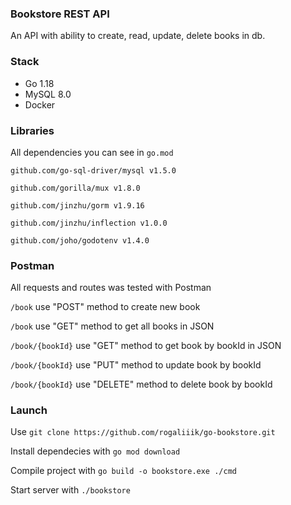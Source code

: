 <h3>
Bookstore REST API
</h3>

An API with ability to create, read, update, delete books in db.
<h3>
Stack
</h3>

<ul>
<li>
Go 1.18
</li>
<li>
MySQL 8.0
</li>
<li>
Docker
</li>
</ul>

<h3>
Libraries
</h3>

All dependencies you can see in `go.mod`


`github.com/go-sql-driver/mysql v1.5.0`

`github.com/gorilla/mux v1.8.0`

`github.com/jinzhu/gorm v1.9.16`

`github.com/jinzhu/inflection v1.0.0`

`github.com/joho/godotenv v1.4.0`

<h3>Postman</h3>

All requests and routes was tested with Postman

`/book` use "POST" method to create new book

`/book` use "GET" method to get all books in JSON

`/book/{bookId}` use "GET" method to get book by bookId in JSON

`/book/{bookId}` use "PUT" method to update book by bookId

`/book/{bookId}` use "DELETE" method to delete book by bookId

<h3>Launch</h3>

Use `git clone https://github.com/rogaliiik/go-bookstore.git`

Install dependecies with `go mod download`

Compile project with `go build -o bookstore.exe ./cmd`

Start server with `./bookstore`


